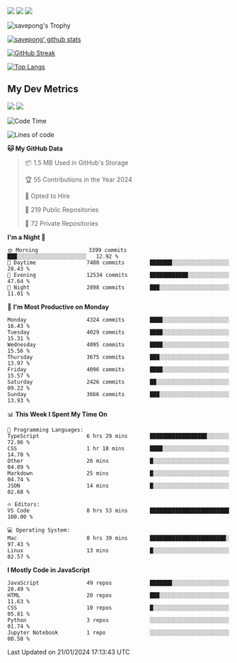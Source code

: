 [<img src="https://img.shields.io/badge/pongsiri.pisutakarathada.com-%230077B5.svg?&style=for-the-badge&color=orange" />](https://pongsiri.pisutakarathada.com)
[<img src="https://img.shields.io/badge/apps.saveworld.co-%230077B5.svg?&style=for-the-badge&color=2aa889" />](https://apps.saveworld.co)
[<img src="https://img.shields.io/badge/linkedin-%230077B5.svg?&style=for-the-badge&logo=linkedin&logoColor=white" />](https://www.linkedin.com/in/savepong)

![savepong's Trophy](https://github-profile-trophy.vercel.app/?username=savepong&theme=flat&rank=SECRET,SSS,SS,S,AAA,AA,A&margin-w=15&no-bg=true&no-frame=true)

[![savepong' github stats](https://github-readme-stats.vercel.app/api?username=savepong&show_icons=true&count_private=true&theme=gotham&hide_border=true&bg_color=00000000&text_color=768390FF)](https://pongsiri.pisutakarathada.com/posts/stats)

[![GitHub Streak](https://github-readme-streak-stats.herokuapp.com?user=savepong&theme=gotham&hide_border=true&background=00000000&dates=768390FF)](https://pongsiri.pisutakarathada.com/posts/stats)

[![Top Langs](https://github-readme-stats.vercel.app/api/top-langs/?username=savepong&layout=compact&langs_count=10&theme=gotham&hide_border=true&bg_color=00000000&text_color=768390FF)](https://pongsiri.pisutakarathada.com/posts/stats)

<!-- [![savepong's wakatime stats](https://github-readme-stats.vercel.app/api/wakatime?username=@savepong&layout=default&theme=gotham&hide_border=true&bg_color=00000000&text_color=768390FF)](https://pongsiri.pisutakarathada.com/posts/stats) -->

## My Dev Metrics

[![](https://komarev.com/ghpvc/?username=savepong&color=blue&label=Profile%20Views)](https://github.com/savepong)
[![](https://img.shields.io/github/followers/savepong?label=GitHub%20Followers)](https://github.com/savepong)

<!--START_SECTION:waka-->
![Code Time](http://img.shields.io/badge/Code%20Time-1%2C430%20hrs%2051%20mins-blue)

![Lines of code](https://img.shields.io/badge/From%20Hello%20World%20I%27ve%20Written-56.7%20million%20lines%20of%20code-blue)

**🐱 My GitHub Data** 

> 📦 1.5 MB Used in GitHub's Storage 
 > 
> 🏆 55 Contributions in the Year 2024
 > 
> 💼 Opted to Hire
 > 
> 📜 219 Public Repositories 
 > 
> 🔑 72 Private Repositories 
 > 
**I'm a Night 🦉** 

```text
🌞 Morning                3399 commits        ███░░░░░░░░░░░░░░░░░░░░░░   12.92 % 
🌆 Daytime                7480 commits        ███████░░░░░░░░░░░░░░░░░░   28.43 % 
🌃 Evening                12534 commits       ████████████░░░░░░░░░░░░░   47.64 % 
🌙 Night                  2898 commits        ███░░░░░░░░░░░░░░░░░░░░░░   11.01 % 
```
📅 **I'm Most Productive on Monday** 

```text
Monday                   4324 commits        ████░░░░░░░░░░░░░░░░░░░░░   16.43 % 
Tuesday                  4029 commits        ████░░░░░░░░░░░░░░░░░░░░░   15.31 % 
Wednesday                4095 commits        ████░░░░░░░░░░░░░░░░░░░░░   15.56 % 
Thursday                 3675 commits        ███░░░░░░░░░░░░░░░░░░░░░░   13.97 % 
Friday                   4096 commits        ████░░░░░░░░░░░░░░░░░░░░░   15.57 % 
Saturday                 2426 commits        ██░░░░░░░░░░░░░░░░░░░░░░░   09.22 % 
Sunday                   3666 commits        ███░░░░░░░░░░░░░░░░░░░░░░   13.93 % 
```


📊 **This Week I Spent My Time On** 

```text
💬 Programming Languages: 
TypeScript               6 hrs 29 mins       ██████████████████░░░░░░░   72.96 % 
CSS                      1 hr 18 mins        ████░░░░░░░░░░░░░░░░░░░░░   14.70 % 
Other                    26 mins             █░░░░░░░░░░░░░░░░░░░░░░░░   04.89 % 
Markdown                 25 mins             █░░░░░░░░░░░░░░░░░░░░░░░░   04.74 % 
JSON                     14 mins             █░░░░░░░░░░░░░░░░░░░░░░░░   02.68 % 

🔥 Editors: 
VS Code                  8 hrs 53 mins       █████████████████████████   100.00 % 

💻 Operating System: 
Mac                      8 hrs 39 mins       ████████████████████████░   97.43 % 
Linux                    13 mins             █░░░░░░░░░░░░░░░░░░░░░░░░   02.57 % 
```

**I Mostly Code in JavaScript** 

```text
JavaScript               49 repos            ███████░░░░░░░░░░░░░░░░░░   28.49 % 
HTML                     20 repos            ███░░░░░░░░░░░░░░░░░░░░░░   11.63 % 
CSS                      10 repos            █░░░░░░░░░░░░░░░░░░░░░░░░   05.81 % 
Python                   3 repos             ░░░░░░░░░░░░░░░░░░░░░░░░░   01.74 % 
Jupyter Notebook         1 repo              ░░░░░░░░░░░░░░░░░░░░░░░░░   00.58 % 
```




 Last Updated on 21/01/2024 17:13:43 UTC
<!--END_SECTION:waka-->

<!--
**savepong/savepong** is a ✨ _special_ ✨ repository because its `README.md` (this file) appears on your GitHub profile.

Here are some ideas to get you started:

- 🔭 I’m currently working on WebComponents and TypeScript.
- 🌱 I’m currently learning ...
- 👯 I’m looking to collaborate on ...
- 🤔 I’m looking for help with ...
- 💬 Ask me about ...
- 📫 How to reach me: ...
- 😄 Pronouns: ...
- ⚡ Fun fact: ...
-->
